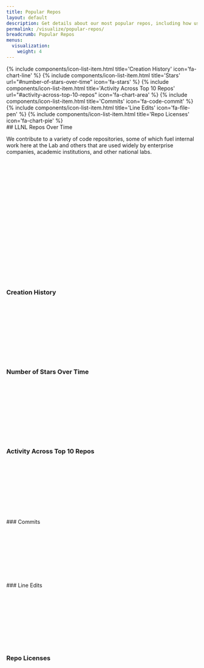 ```yaml
---
title: Popular Repos
layout: default
description: Get details about our most popular repos, including how usage has grown over time.
permalink: /visualize/popular-repos/
breadcrumb: Popular Repos
menus:
  visualization:
    weight: 4
---
```



<div class="d-none d-lg-block col-xxl-2 pe-5 d-none d-xxl-block sticky-top jump-links float-start vh-100" id="llnl-side-container">
  <div class="nav pt-2 ps-3 sticky-top d-flex flex-column" aria-orientation="vertical">
    {% include components/icon-list-item.html title='Creation History' icon='fa-chart-line' %}
    {% include components/icon-list-item.html title='Stars' url="#number-of-stars-over-time" icon='fa-stars' %}
    {% include components/icon-list-item.html title='Activity Across Top 10 Repos' url="#activity-across-top-10-repos" icon='fa-chart-area' %}
    {% include components/icon-list-item.html title='Commits' icon='fa-code-commit' %}
    {% include components/icon-list-item.html title='Line Edits' icon='fa-file-pen' %}
    {% include components/icon-list-item.html title='Repo Licenses' icon='fa-chart-pie' %}
  </div>
</div>

<link rel="stylesheet" type="text/css" href="/assets/css/visualize/graphstyle.css" />

<div class="container" markdown="1">
## LLNL Repos Over Time

We contribute to a variety of code repositories, some of which fuel internal work here at the Lab and others that are used widely by enterprise companies, academic institutions, and other national labs.

<!-- Preset vis display areas -->
<svg class="listPopularRepos d-block mx-auto my-0"></svg>
<div class="border-bottom-gradient-software-blue-green thin border-bottom-1 chart-divide">
    <svg class="cluster d-block mx-auto my-0"></svg>
</div>

### Creation History

<div class="border-bottom-gradient-software-blue-green thin border-bottom-1 chart-divide">
  <svg class="repoCreationHistory d-block mx-auto my-0"></svg>
</div>

### Number of Stars Over Time

<div class="border-bottom-gradient-software-blue-green thin border-bottom-1 chart-divide">
  <svg class="repoStarHistory d-block mx-auto my-0"></svg>
</div>

### Activity Across Top 10 Repos

<div class="border-bottom-gradient-software-blue-green thin border-bottom-1 chart-divide">
  <svg class="repoActivityChart d-block mx-auto my-0"></svg>
</div>

<div class="row">
    <div class="col-12 col-md-6 border-bottom-gradient-software-blue-green thin border-bottom-1 chart-divide" markdown="1">
### Commits
<div class="text-center">
<svg class="commitPie"></svg>
</div>
</div>
<div class="col-12 col-md-6 border-bottom-gradient-software-blue-green thin border-bottom-1 chart-divide" markdown="1">
### Line Edits
<div class="text-center">
<svg class="linePie"></svg>
</div>
</div>
</div>

### Repo Licenses

<div class="">
<svg class="popularLicenses d-block mx-auto my-0"></svg>
</div>

</div>

<!-- Load basic D3 and helper scripts -->
<script src="/assets/js/libs/d3.min.js" charset="UTF-8"></script>
<script type="text/javascript" src="/assets/js/libs/d3-tip.js"></script>
<script type="text/javascript" src="/assets/js/libs/d3.layout.cloud.js"></script>
<script type="text/javascript" src="/assets/js/libs/d3-simple-slider.min.js"></script>
<script type="text/javascript" src="/assets/js/visualize/helpers.js"></script>

<!-- Load drawing JS -->
<script type="text/javascript" src="/assets/js/visualize/largeRepos/cluster_repoSize.js"></script>
<script type="text/javascript" src="/assets/js/visualize/largeRepos/line_repoActivity.js"></script>
<script type="text/javascript" src="/assets/js/visualize/largeRepos/generate_popularRepos.js"></script>
<script type="text/javascript" src="/assets/js/visualize/largeRepos/line_repoCreationHistory.js"></script>
<script type="text/javascript" src="/assets/js/visualize/largeRepos/sunburst_licenses.js"></script>
<script type="text/javascript" src="/assets/js/visualize/largeRepos/list_popularRepos.js"></script>
<script type="text/javascript" src="/assets/js/visualize/largeRepos/pie_activityCommits.js"></script>
<script type="text/javascript" src="/assets/js/visualize/largeRepos/pie_activityLines.js"></script>
<script type="text/javascript" src="/assets/js/visualize/largeRepos/line_repoStarHistory.js"></script>

<script>
    // GiHub Data Directory
    var ghDataDir = 'https://software.llnl.gov/visualize/github-data';
    // Global chart standards
    var stdTotalWidth = 500,
        stdTotalHeight = 400;
    var stdMargin = { top: 40, right: 40, bottom: 40, left: 40 },
        stdWidth = stdTotalWidth - stdMargin.left - stdMargin.right,
        stdHeight = stdTotalHeight - stdMargin.top - stdMargin.bottom,
        stdMaxBuffer = 1.07;
    var stdDotRadius = 4,
        stdLgndDotRadius = 5,
        stdLgndSpacing = 20;
    // Call draw functions
    var popularityURL = ghDataDir + '/intReposInfo.json';
    var popularityFiles = [popularityURL];
    var mostPopularRepositories = [];
    var cutOffSize = 10;
    Promise.all(popularityFiles.map(url => d3.json(url))).then(values => {
        mostPopularRepositories = generate_popularRepos(values[0], cutOffSize);
    }).then(() => {
        draw_cluster('cluster');
        draw_line_repoCreationHistory('repoCreationHistory', mostPopularRepositories);
        draw_line_repoActivity('repoActivityChart');
        draw_sunburst_licenses('popularLicenses');
        draw_pie_commits('commitPie');
        draw_pie_lines('linePie');
        draw_popularRepos('listPopularRepos', 5, true);
        draw_line_repoStarHistory('repoStarHistory');
    });

</script>
